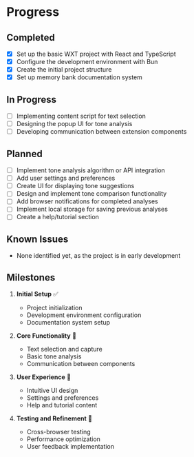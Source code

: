 # Progress

## Completed

- [x] Set up the basic WXT project with React and TypeScript
- [x] Configure the development environment with Bun
- [x] Create the initial project structure
- [x] Set up memory bank documentation system

## In Progress

- [ ] Implementing content script for text selection
- [ ] Designing the popup UI for tone analysis
- [ ] Developing communication between extension components

## Planned

- [ ] Implement tone analysis algorithm or API integration
- [ ] Add user settings and preferences
- [ ] Create UI for displaying tone suggestions
- [ ] Design and implement tone comparison functionality
- [ ] Add browser notifications for completed analyses
- [ ] Implement local storage for saving previous analyses
- [ ] Create a help/tutorial section

## Known Issues

- None identified yet, as the project is in early development

## Milestones

1. **Initial Setup** ✅

   - Project initialization
   - Development environment configuration
   - Documentation system setup

2. **Core Functionality** 🔄

   - Text selection and capture
   - Basic tone analysis
   - Communication between components

3. **User Experience** 📝

   - Intuitive UI design
   - Settings and preferences
   - Help and tutorial content

4. **Testing and Refinement** 📝
   - Cross-browser testing
   - Performance optimization
   - User feedback implementation
